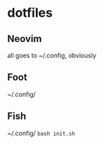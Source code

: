 # dotfiles

## Neovim
all goes to ~/.config, obviously

## Foot
~/.config/

## Fish
~/.config/
`bash init.sh`
